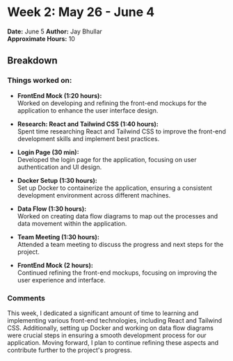 # Week 2: May 26 - June 4
**Date:** June 5 
**Author:** Jay Bhullar  
**Approximate Hours:** 10

## Breakdown

### Things worked on:
- **FrontEnd Mock (1:20 hours):**  
  Worked on developing and refining the front-end mockups for the application to enhance the user interface design.

- **Research: React and Tailwind CSS (1:40 hours):**  
  Spent time researching React and Tailwind CSS to improve the front-end development skills and implement best practices.

- **Login Page (30 min):**  
  Developed the login page for the application, focusing on user authentication and UI design.

- **Docker Setup (1:30 hours):**  
  Set up Docker to containerize the application, ensuring a consistent development environment across different machines.

- **Data Flow (1:30 hours):**  
  Worked on creating data flow diagrams to map out the processes and data movement within the application.

- **Team Meeting (1:30 hours):**  
  Attended a team meeting to discuss the progress and next steps for the project.

- **FrontEnd Mock (2 hours):**  
  Continued refining the front-end mockups, focusing on improving the user experience and interface.

### Comments
This week, I dedicated a significant amount of time to learning and implementing various front-end technologies, including React and Tailwind CSS. Additionally, setting up Docker and working on data flow diagrams were crucial steps in ensuring a smooth development process for our application. Moving forward, I plan to continue refining these aspects and contribute further to the project's progress.

